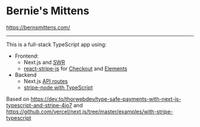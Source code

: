 # Bernie's Mittens

https://bernsmittens.com/

---

This is a full-stack TypeScript app using:

- Frontend:
  - Next.js and [SWR](https://github.com/vercel/swr)
  - [react-stripe-js](https://github.com/stripe/react-stripe-js) for [Checkout](https://stripe.com/checkout) and [Elements](https://stripe.com/elements)
- Backend
  - Next.js [API routes](https://nextjs.org/docs/api-routes/introduction)
  - [stripe-node with TypeScript](https://github.com/stripe/stripe-node#usage-with-typescript)
  
Based on https://dev.to/thorwebdev/type-safe-payments-with-next-js-typescript-and-stripe-4jo7 and https://github.com/vercel/next.js/tree/master/examples/with-stripe-typescript
